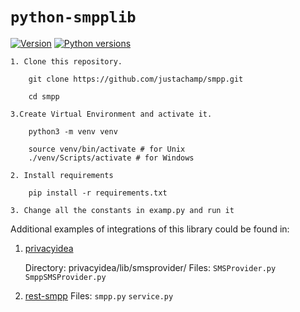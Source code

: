 `python-smpplib`
================

[![Version](https://img.shields.io/pypi/v/smpplib.svg?style=flat)](https://pypi.org/project/smpplib/#history)
[![Python versions](https://img.shields.io/pypi/pyversions/smpplib.svg?style=flat)](https://pypi.org/project/smpplib/)

```
1. Clone this repository.
    
    git clone https://github.com/justachamp/smpp.git
    
    cd smpp
    
3.Create Virtual Environment and activate it.

    python3 -m venv venv

    source venv/bin/activate # for Unix
    ./venv/Scripts/activate # for Windows

2. Install requirements

    pip install -r requirements.txt

3. Change all the constants in examp.py and run it

```

Additional examples of integrations of this library could be found in:

1. [privacyidea](https://github.com/privacyidea/privacyidea)

    Directory: privacyidea/lib/smsprovider/
    Files:
        `SMSProvider.py`
        `SmppSMSProvider.py`

2. [rest-smpp](https://github.com/ArefMousakhani/-smpp)
    Files:
        `smpp.py`
        `service.py`
